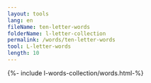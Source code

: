 ```yaml
---
layout: tools
lang: en
fileName: ten-letter-words
folderName: l-letter-collection
permalink: /words/ten-letter-words
tool: L-letter-words
length: 10
---
```

  
{%- include l-words-collection/words.html-%}
